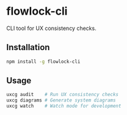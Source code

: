 # flowlock-cli

CLI tool for UX consistency checks.

## Installation

```bash
npm install -g flowlock-cli
```

## Usage

```bash
uxcg audit    # Run UX consistency checks
uxcg diagrams # Generate system diagrams
uxcg watch    # Watch mode for development
```